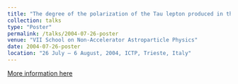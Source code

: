 ```yaml
---
title: "The degree of the polarization of the Tau lepton produced in the Neutrino-Nucleus Scattering"
collection: talks
type: "Poster"
permalink: /talks/2004-07-26-poster
venue: "VII School on Non-Accelerator Astroparticle Physics"
date: 2004-07-26-poster
location: "26 July – 6 August, 2004, ICTP, Trieste, Italy"
---
```


[More information here](--) 
